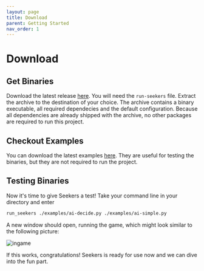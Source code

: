 ```yaml
---
layout: page
title: Download
parent: Getting Started
nav_order: 1
---
```


# Download

## Get Binaries

Download the latest release [here](https://github.com/seekers-dev/seekers-py/releases/tag/v0.1.0). You will need the `run-seekers` file. Extract the archive to the destination of your choice. The archive contains a binary executable, all required dependecies and the default configuration. Because all dependencies are already shipped with the archive, no other packages are required to run this project.

## Checkout Examples

You can download the latest examples [here](https://github.com/seekers-dev/seekers-py/tree/master/examples). They are useful for testing the binaries, but they are not required to run the project.

## Testing Binaries

Now it's time to give Seekers a test! Take your command line in your directory and enter

```sh
run_seekers ./examples/ai-decide.py ./examples/ai-simple.py
```

A new window should open, running the game, which might look similar to the following picture:

![ingame](https://github.com/seekers-dev/wiki/assets/46622920/9729c3aa-b6f3-4132-a6d5-b3cd654b6962)

If this works, congratulations! Seekers is ready for use now and we can dive into the fun part.
